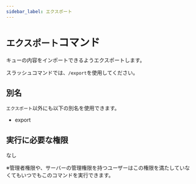 ```yaml
---
sidebar_label: エクスポート
---
```

# `エクスポート`コマンド
キューの内容をインポートできるようエクスポートします。

スラッシュコマンドでは、`/export`を使用してください。

## 別名
`エクスポート`以外にも以下の別名を使用できます。

- export




## 実行に必要な権限
なし

※管理者権限や、サーバーの管理権限を持つユーザーはこの権限を満たしていなくてもいつでもこのコマンドを実行できます。
  
